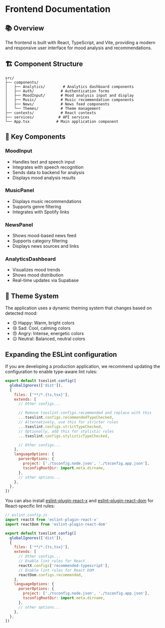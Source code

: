 # Frontend Documentation

## 📚 Overview

The frontend is built with React, TypeScript, and Vite, providing a modern and responsive user interface for mood analysis and recommendations.

## 🏗 Component Structure

```
src/
├── components/
│   ├── Analytics/        # Analytics dashboard components
│   ├── Auth/            # Authentication forms
│   ├── MoodInput/       # Mood analysis input and display
│   ├── Music/           # Music recommendation components
│   ├── News/            # News feed components
│   └── Themes/          # Theme management
├── contexts/            # React contexts
├── services/           # API services
└── App.tsx            # Main application component
```

## 🧩 Key Components

### MoodInput
- Handles text and speech input
- Integrates with speech recognition
- Sends data to backend for analysis
- Displays mood analysis results

### MusicPanel
- Displays music recommendations
- Supports genre filtering
- Integrates with Spotify links

### NewsPanel
- Shows mood-based news feed
- Supports category filtering
- Displays news sources and links

### AnalyticsDashboard
- Visualizes mood trends
- Shows mood distribution
- Real-time updates via Supabase

## 🎨 Theme System

The application uses a dynamic theming system that changes based on detected mood:

- 😊 Happy: Warm, bright colors
- 😢 Sad: Cool, calming colors
- 😠 Angry: Intense, energetic colors
- 😐 Neutral: Balanced, neutral colors

## Expanding the ESLint configuration

If you are developing a production application, we recommend updating the configuration to enable type-aware lint rules:

```js
export default tseslint.config([
  globalIgnores(['dist']),
  {
    files: ['**/*.{ts,tsx}'],
    extends: [
      // Other configs...

      // Remove tseslint.configs.recommended and replace with this
      ...tseslint.configs.recommendedTypeChecked,
      // Alternatively, use this for stricter rules
      ...tseslint.configs.strictTypeChecked,
      // Optionally, add this for stylistic rules
      ...tseslint.configs.stylisticTypeChecked,

      // Other configs...
    ],
    languageOptions: {
      parserOptions: {
        project: ['./tsconfig.node.json', './tsconfig.app.json'],
        tsconfigRootDir: import.meta.dirname,
      },
      // other options...
    },
  },
])
```

You can also install [eslint-plugin-react-x](https://github.com/Rel1cx/eslint-react/tree/main/packages/plugins/eslint-plugin-react-x) and [eslint-plugin-react-dom](https://github.com/Rel1cx/eslint-react/tree/main/packages/plugins/eslint-plugin-react-dom) for React-specific lint rules:

```js
// eslint.config.js
import reactX from 'eslint-plugin-react-x'
import reactDom from 'eslint-plugin-react-dom'

export default tseslint.config([
  globalIgnores(['dist']),
  {
    files: ['**/*.{ts,tsx}'],
    extends: [
      // Other configs...
      // Enable lint rules for React
      reactX.configs['recommended-typescript'],
      // Enable lint rules for React DOM
      reactDom.configs.recommended,
    ],
    languageOptions: {
      parserOptions: {
        project: ['./tsconfig.node.json', './tsconfig.app.json'],
        tsconfigRootDir: import.meta.dirname,
      },
      // other options...
    },
  },
])
```
